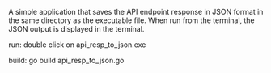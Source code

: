 A simple application that saves the API endpoint response in JSON format in the same directory as the executable file. When run from the terminal, the JSON output is displayed in the terminal.

run: 
double click on api_resp_to_json.exe

build:
go build api_resp_to_json.go
